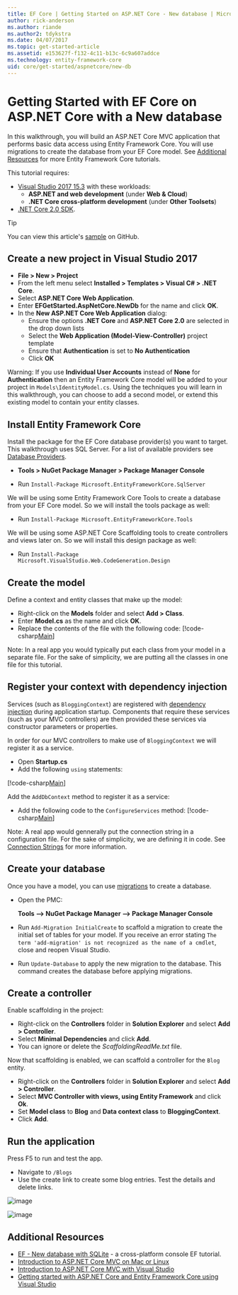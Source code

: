 ```yaml
---
title: EF Core | Getting Started on ASP.NET Core - New database | Microsoft Docs
author: rick-anderson
ms.author: riande
ms.author2: tdykstra
ms.date: 04/07/2017
ms.topic: get-started-article
ms.assetid: e153627f-f132-4c11-b13c-6c9a607addce
ms.technology: entity-framework-core
uid: core/get-started/aspnetcore/new-db
---
```


# Getting Started with EF Core on ASP.NET Core with a New database

In this walkthrough, you will build an ASP.NET Core MVC application that performs basic data access using Entity Framework Core. You will use migrations to create the database from your EF Core model. See [Additional Resources](#additional-resources) for more Entity Framework Core tutorials.

This tutorial requires:
* [Visual Studio 2017 15.3](https://www.visualstudio.com/downloads/) with these workloads:
  * **ASP.NET and web development** (under **Web & Cloud**)
  * **.NET Core cross-platform development** (under **Other Toolsets**)
* [.NET Core 2.0 SDK](https://www.microsoft.com/net/download/core).

> [!TIP]  
> You can view this article's [sample](https://github.com/aspnet/EntityFramework.Docs/tree/master/samples/core/GetStarted/AspNetCore/EFGetStarted.AspNetCore.NewDb) on GitHub.

## Create a new project in Visual Studio 2017

* **File > New > Project**
* From the left menu select **Installed > Templates > Visual C# > .NET Core**.
* Select **ASP.NET Core Web Application**.
* Enter **EFGetStarted.AspNetCore.NewDb** for the name and click **OK**.
* In the **New ASP.NET Core Web Application** dialog:
  * Ensure the options **.NET Core** and **ASP.NET Core 2.0** are selected in the drop down lists
  * Select the **Web Application (Model-View-Controller)** project template
  * Ensure that **Authentication** is set to **No Authentication**
  * Click **OK**

Warning: If you use **Individual User Accounts** instead of **None** for **Authentication** then an Entity Framework Core model will be added to your project in `Models\IdentityModel.cs`. Using the techniques you will learn in this walkthrough, you can choose to add a second model, or extend this existing model to contain your entity classes.

## Install Entity Framework Core

Install the package for the EF Core database provider(s) you want to target. This walkthrough uses SQL Server. For a list of available providers see [Database Providers](../../providers/index.md).

* **Tools > NuGet Package Manager > Package Manager Console**

* Run `Install-Package Microsoft.EntityFrameworkCore.SqlServer`

We will be using some Entity Framework Core Tools to create a database from your EF Core model. So we will install the tools package as well:

* Run `Install-Package Microsoft.EntityFrameworkCore.Tools`

We will be using some ASP.NET Core Scaffolding tools to create controllers and views later on. So we will install this design package as well:

* Run `Install-Package Microsoft.VisualStudio.Web.CodeGeneration.Design`

## Create the model

Define a context and entity classes that make up the model:

* Right-click on the **Models** folder and select **Add > Class**.
* Enter **Model.cs** as the name and click **OK**.
* Replace the contents of the file with the following code:
 [!code-csharp[Main](../../../../samples/core/GetStarted/AspNetCore/EFGetStarted.AspNetCore.NewDb/Models/Model.cs)]

Note: In a real app you would typically put each class from your model in a separate file. For the sake of simplicity, we are putting all the classes in one file for this tutorial.

## Register your context with dependency injection

Services (such as `BloggingContext`) are registered with [dependency injection](http://docs.asp.net/en/latest/fundamentals/dependency-injection.html) during application startup. Components that require these services (such as your MVC controllers) are then provided these services via constructor parameters or properties.

In order for our MVC controllers to make use of `BloggingContext` we will register it as a service.

* Open **Startup.cs**
* Add the following `using` statements:

 [!code-csharp[Main](../../../../samples/core/GetStarted/AspNetCore/EFGetStarted.AspNetCore.NewDb/Startup.cs#AddedUsings)]

Add the `AddDbContext` method to register it as a service:

* Add the following code to the `ConfigureServices` method:
 [!code-csharp[Main](../../../../samples/core/GetStarted/AspNetCore/EFGetStarted.AspNetCore.NewDb/Startup.cs?name=ConfigureServices&highlight=7-8)]

Note: A real app would gennerally put the connection string in a configuration file. For the sake of simplicity, we are defining it in code. See [Connection Strings](../../miscellaneous/connection-strings.md) for more information.

## Create your database

Once you have a model, you can use [migrations](https://docs.microsoft.com/aspnet/core/data/ef-mvc/migrations#introduction-to-migrations) to create a database.

* Open the PMC:

  **Tools –> NuGet Package Manager –> Package Manager Console**
* Run `Add-Migration InitialCreate` to scaffold a migration to create the initial set of tables for your model. If you receive an error stating `The term 'add-migration' is not recognized as the name of a cmdlet`, close and reopen Visual Studio.
* Run `Update-Database` to apply the new migration to the database. This command creates the database before applying migrations.

## Create a controller

Enable scaffolding in the project:

* Right-click on the **Controllers** folder in **Solution Explorer** and select **Add > Controller**.
* Select **Minimal Dependencies** and click **Add**.
* You can ignore or delete the *ScaffoldingReadMe.txt* file.

Now that scaffolding is enabled, we can scaffold a controller for the `Blog` entity.

* Right-click on the **Controllers** folder in **Solution Explorer** and select **Add > Controller**.
* Select **MVC Controller with views, using Entity Framework** and click **Ok**.
* Set **Model class** to **Blog** and **Data context class** to **BloggingContext**.
* Click **Add**.


## Run the application

Press F5 to run and test the app.

* Navigate to `/Blogs`
* Use the create link to create some blog entries. Test the details and delete links.

![image](_static/create.png)

![image](_static/index-new-db.png)

## Additional Resources

* [EF - New database with SQLite](xref:core/get-started/netcore/new-db-sqlite) -  a cross-platform console EF tutorial.
* [Introduction to ASP.NET Core MVC on Mac or Linux](https://docs.microsoft.com/en-us/aspnet/core/tutorials/first-mvc-app-xplat/index)
* [Introduction to ASP.NET Core MVC with Visual Studio](https://docs.microsoft.com/en-us/aspnet/core/tutorials/first-mvc-app/index)
* [Getting started with ASP.NET Core and Entity Framework Core using Visual Studio](https://docs.microsoft.com/en-us/aspnet/core/data/ef-mvc/index)
